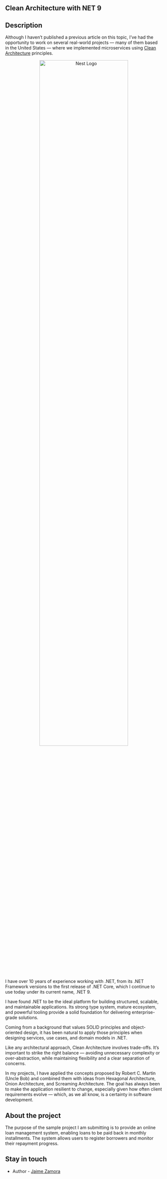 ## Clean Architecture with NET 9

## Description

Although I haven’t published a previous article on this topic, I’ve had the opportunity to work on several real-world projects — many of them based in the United States — where we implemented microservices using [Clean Architecture](https://blog.cleancoder.com/uncle-bob/2012/08/13/the-clean-architecture.html) principles.

<p align="center">
  <a 
    href="https://blog.cleancoder.com/uncle-bob/2012/08/13/the-clean-architecture.html" 
    target="blank"
  >
    <img 
      src="https://blog.cleancoder.com/uncle-bob/images/2012-08-13-the-clean-architecture/CleanArchitecture.jpg"
      width="75%" 
      alt="Nest Logo" 
    />
  </a>
</p>

I have over 10 years of experience working with .NET, from its .NET Framework versions to the first release of .NET Core, which I continue to use today under its current name, .NET 9.

I have found .NET to be the ideal platform for building structured, scalable, and maintainable applications. Its strong type system, mature ecosystem, and powerful tooling provide a solid foundation for delivering enterprise-grade solutions.

Coming from a background that values SOLID principles and object-oriented design, it has been natural to apply those principles when designing services, use cases, and domain models in .NET.

Like any architectural approach, Clean Architecture involves trade-offs. It’s important to strike the right balance — avoiding unnecessary complexity or over-abstraction, while maintaining flexibility and a clear separation of concerns.

In my projects, I have applied the concepts proposed by Robert C. Martin (Uncle Bob) and combined them with ideas from Hexagonal Architecture, Onion Architecture, and Screaming Architecture. The goal has always been to make the application resilient to change, especially given how often client requirements evolve — which, as we all know, is a certainty in software development.


## About the project

The purpose of the sample project I am submitting is to provide an online loan management system, enabling loans to be paid back in monthly installments. The system allows users to register borrowers and monitor their repayment progress.

## Stay in touch

- Author - [Jaime Zamora](https://github.com/jaimeyzv)


